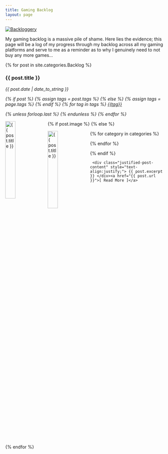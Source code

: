 ```yaml
---
title: Gaming Backlog
layout: page
---
```


[![Backloggery](http://backloggery.com/ZombieUnicorn/sig.gif)](https://backloggery.com/zombieunicorn)

My gaming backlog is a massive pile of shame. Here lies the evidence; this page will be a log of my progress through my backlog across all my gaming platforms and serve to me as a reminder as to why I genuinely need to not buy any more games...

<div class="posts">
  {% for post in site.categories.Backlog %}
  <div class="post2">


<h3 class="post-title">{{ post.title }}</h3>
  <em><span class="post-date">

  <i class="fas fa-calendar-alt"></i> {{ post.date | date_to_string }}



  {% if post %}
    {% assign tags = post.tags %}
  {% else %}
    {% assign tags = page.tags %}
  {% endif %}
<i class="fas fa-tags"></i>
{% for tag in tags %}
<a href="{{site.baseurl}}/tags/#{{tag|slugize}}">{{tag}}</a>

  {% unless forloop.last %}&nbsp;{% endunless %}
  {% endfor %}

</span>
</em>
{% if post.image %}
<img src=" {{ post.image }}" style="width:25%; float: left; padding-right:8px;" title="{{ post.title }}" />
{% else %}

 {% for category in categories %}
 <img src="https://www.jamesleighton.com/images/cat-{{category|downcase}}.png" style="width:25%; float: left; padding-right:8px;" title="{{ post.title }}" />
   
  {% endfor %}

{% endif %}

     <div class="justified-post-content" style="text-align:justify;"> {{ post.excerpt }} </div><a href="{{ post.url }}">[ Read More ]</a>
  </div>
  <div style="clear: both;"></div>
      
      
      
      
  
  {% endfor %}
</div>

